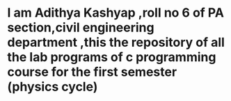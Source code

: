 # I am Adithya Kashyap ,roll no 6 of PA section,civil engineering department ,this the repository of all the lab programs of c programming course for the first semester (physics cycle)
